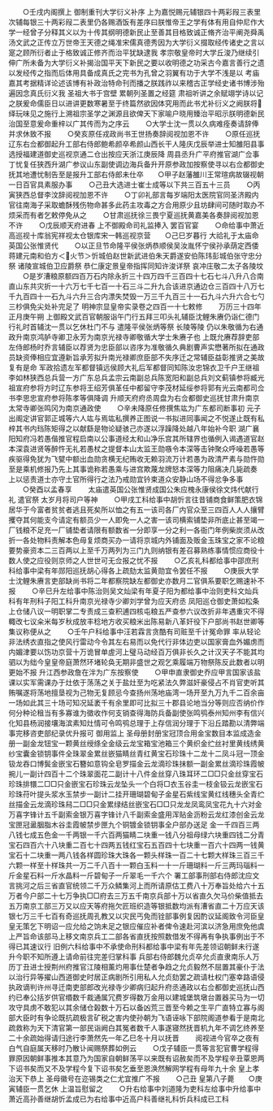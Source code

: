 <!-- { "loadSidebar": true } -->
　　○壬戌内阁撰上  御制重刊大学衍义补序  上为嘉悦赐元辅银四十两彩叚三表里次辅每银三十两彩叚二表里仍各赐酒饭有差序曰朕惟帝王之学有体有用自仲尼作大学一经曾子分释其义以为十传其纲明德新民止至善其目格致诚正脩齐治平阐尧舜禹汤文武之正传立万世帝王天德之绳准宋儒真德秀因为大学衍义掇取经传诸史之言以寔之顾所衍者止于格致诚正修齐而治平犹缺逮我  孝宗敬皇帝时大学丘浚乃继续引伸广所未备为大学衍义补揭治国平天下新民之要以收明德之功采古今嘉言善行之遗以发经传之指而后体用具备成真氏之完书为孔曾之羽翼有功于大学不浅是以  考庙嘉其考据精详论述该博有补政治特命刊而播之朕践祚以来稽古正学经史诸书博涉殆遍因念真氏衍义我  圣祖大书于宫壁  累朝列圣置之经筵  肃祖听讲之余赋翊学诗以记之朕爰命儒臣日以进讲更数寒暑至于终篇然欲因体究用而此书尤补衍义之阙朕将绎玩味见之施行上溯祖宗圣学之渊源且欲俾天下家喻户晓用臻治平昭示朕明德新民治国至意爰命重梓以广其传而为之序云
　　○大学士沈一贯以久病难痊奏请辞俸并求休致不报
　　○癸亥原任戎政尚书王世扬奏辞阅视加恩不许
　　○原任巡抚辽东右佥都御起升工部右侍郎鲍希颜卒希颜山西长干人隆庆戊辰举进士知雒阳县事选授福建道御史巡视京通二仓出按应天浙江庚辰降  周县丞升广平府推官湖广佥事丁忧复任狭西升湖广参议山东副使调边海兵备升开原参政加按察使寻以右佥都御史抚其地遭忧制告至是报升工部右侍郎未仕卒　　○甲子赵藩雒川王常瑄病故辍视朝一日百官具素服办事
　　○己丑大选进士崔士成等以下共三百五十三员
　　○丙寅狭西总督李汶辞阅视加恩不许
　　○丁卯礼部言每岁端阳太医院官同圣济殿内官往南海子采取蟾酥残伤物命甚多此药主攻毒之方合用原少且坊肆间可随时取办不烦采而有者乞敕停免从之
　　○甘肃巡抚徐三畏宁夏巡抚黄嘉美各奏辞阅视加恩不许
　　○戊辰顺天府进春  上不御殿命司礼监捧入  罢百官宴
　　○命给事中萧近高巡视十库翁宪祥视太仓银库宋一韩巡视京营　　○己巳岁暮行  大祫礼于太庙命英国公张惟贤代
　　○以正旦节命隆平侯张炳恭顺侯吴汝胤怀宁侯孙承荫定西倭蒋建元南和伯方＜火节＞忻城伯赵世新武进伯朱天爵遂安伯陈玮彭城伯张守忠分祭  诸陵宣城伯卫应爵祭  恭仁康定景皇帝指挥同知许浚详祭  哀冲庄敬二太子各陵坟
　　○是岁漕粮原额四百万石内除永折三十四万四千三百四十七石七斗八升八合南直山东共灾折一十六万七千七百一十石三斗二升九合该进京通边仓三百四十八万七千九百四十一石九斗六升三合内漂失焚毁一万三千九百三十一石九斗六升六合七勺三杪俱免尖处补完足了
明神宗显皇帝实录卷之四百一十七敕修
　　万历三十四年正月庚午朔  上御殿文武百官朝服诣午门行五拜三叩头礼辅臣沈鲤朱赓仍诣仁德门行礼时首辅沈一贯以乞休杜门不与  遣隆平侯张炳等祭  长陵等陵  仍以朱敬循为右通政升南京鸿胪寺卿卫永芳为南京光禄寺卿敬循大学士朱赓子也  上既允赓荐辞吏部左侍郎杨时乔言辅臣以荐贤为忠臣部以咨序为准敬循久典剧曹声实懋著所拟在通政员缺资俸相应宜遵新旨承芳拟升南光禄卿庶臣部不失序迁之常辅臣益彰推贤之美故复有是命  军政拾遗左军都督镇远侯顾大礼后军都督同知陈汝忠锦衣卫千户王继祖李如林狭西总兵营一方广东总兵孟宗云南副总兵陈宽阳和副总兵刘文蓟镇参将臧光祖宣府参将方时辽东参将王绍芳俱革任中都留守李茂材延绥参将郭有光云南都司佥书李思忠宣府参将陈孝等俱降调  升顺天府府丞周盘为右佥都御史巡抚甘肃升南京太常寺卿张鸣冈为南京通政使
　　○辛未降原任修撰焦竑为广东都司断事初  元子出阁定讲官郭正城等六人竑与焉竑私撰养正图说一书拟进同事闻之不悦遂止既有私梓其书内珰陈矩得之以献繇是物论疑骇己亦遂以浮躁降处越八年始补今职  湖广襄阳知府冯若愚偕推官程启南以公事道经太和山净乐宫其所辖界也循例入谒遇道官赵本深袁进贤等醉忤无礼若愚杖之提督本山太监王勋嗾令本深等击钟聚众呼噪若愚等疾驱得免犹为飞甓中额出血勋贪横无纪贿收无赖羽流万计若愚为政清严素与勋忤勋至是乘机修报乃先上其事诡称若愚乘与进宫欺蔑龙牌怒本深等力阻痛决几毙疏奏  上以惩责道士亦守土官所得行之法乃戒勋宜钤束道众安静山场不得忿争多事
　　○癸酉以孟春享
　　太庙遣英国公张惟贤成国公朱应槐永康侯徐文炜代献行礼  遣官祭  太岁月将司户等神
　　○甲戌工科给事中胡忻言往昔铺商食鲜策肥衣锦居华于今富者贫贫者逃且死矣所以恤之有五一该司各厂内官众至三四百人人人攘臂攫夺其何能支今请定有额员少一人即免一人之害一该司横索铺垫非所底止甚至竭一厂钱粮不足充一厂铺垫者请限有额数省一分即享一分之利一各衙门年例柴炭须从改折一各处物料责解本色毋复烦商买办一请将京城内外铺面及贩金玉珠宝之家不论粮要势豪资本二三百两以上至千万两列为三门九则纳银有差召募熟练事情惯应商役十数人使之应役则京师之人世世可无佥报之忧不报
　　○乙亥礼科都给事中邵庶刑科给事中梁有年郧阳巡抚胡心得各上疏劾太监黄勋宜令罢任不报
　　○庚辰大学士沈鲤朱赓言吏部缺尚书将二年都察院缺左都御史亦数月二官俱系要职乞赐速补不报
　　○辛巳升左给事中陈治则吴文灿梁有年夏子阳为都给事中治则吏科文灿兵科有年刑科子阳工科升南京光禄寺少卿刘学曾为应天府丞  凤阳巡仓御史萧如松条上仓储八议一明职掌二专责成三查积逋四核屯粮五严查参六议改折非年遇重灾不得輙改七议籴米每岁秋成放丰稔地方收买粮米出陈易新八革奸役下户部尚书赵世卿等集议称便从之
　　○壬午户科给事中汪若霖言贪酷有司赃至千计冤命罪  率从轻论非法绣衣直指之使风行雷动今令其左右易而以免代行非体边吏以国家膏血外媚虏而内媚津要以饬功京营十万诡冒单虗河上璧马动经百万俱非长久之计汉天子不能其均驷以为绌今皇皇帝庭萧然环堵轮奂无期非盛世之观乞乘履端万物祭陈反此数者以明更始不报  升江西参政詹在泮为广东按察使
　　○甲申直隶御史乔应甲言国家该盐课以实军需课办于灶依于荡荡之关于盐灶至为吃紧法久弊滋奸豪侵占不肖官吏听其贿嘱遂将荡地擅垦视为己物无复顾忌今查扬州荡地庙湾一场开至九万九千二百余亩一场如此其三十场可知况延袤千有余里即可比拟三十郡县论地当分等则应否纳价作何分种论租当有多寡谁为徵收作何支销查得海防兵备副使张鸣鸮泰州知州李有信兴化知县杨润接壤海滨素知灶情可令鸣鸮总理于上存信润分理于下沿丘踏勘以清弊端事完移咨吏部纪录优升报可  御用监上  圣母册封册宝冠顶合用金宝数目本监成造金册一副金龙钮宝一颗黄丝绶绦全金级云龙宝箱宝池箱三个黄织金纻丝衬里黄线绣黄纱宝囊金锁钥事件全珠翠金累丝嵌猫睛丝青红黄宝石珍珠十二龙十二凤斗冠一顶金钑龙吞口博鬓金嵌宝石簪如意钩全皂罗描金云龙滴珍珠抹额一副金累丝滴珍珠霞帔捥儿一副计四百十二个珠翠面花二副计十八件金丝穿八珠耳环二□□只金丝穿宝石珍珠排镮二□□只金嵌宝石珍珠云龙坠头一个白将□衣玉谷圭一枝金钑云龙嵌宝石珍珠苻叶提头浆水玉禁步一副计二挂开珊瑚碧甸子金星石紫线宝黄红线穗头全青纻丝描金云龙滴珍珠舄二□□只金累绿结丝嵌宝石□□只龙龙凤鸾凤宝花九十六对金万喜字锋计五千副索金银万喜字锋计八千副索金盛用浑贴金沥粉云龙红漆创金云龙宝匣冠盝胭脂木谷圭霞帔禁步匣九个铜镀金锁钥事全户部办送足  金一千四百三两八钱七成五色金一千两银一千六百两猫睛二块重一钱八分祖母绿六块重四钱二分青宝石四百六十八块重二百七十四两五钱红宝石五百四十七块重一百六十四两一钱黄宝石十二块重一两八钱各样圆珍珠大珠各一颗头样珠一百二十七颗大样珠三百三千六颗一样至十样珠共一万二千八百十一颗白玉料一十一斤珊瑚料一斤三两玛瑙料一斤金星石料一斤水晶料一斤碧甸子一斤翠毛一千六个  署工部事刑部右侍郎沈应文言挑河之后三省直官统领二千万众鳞集河上而所请原估工费八十万奉旨处给六十五万者今户部二十七万争执□□府去三万五千南京兵部十万以省直久欠马价柴值抵去五万南京工部三万又以应天等府拖欠匠班织造等银抵数均派有漕省直二十万应天该银七万三千七百有奇巡抚周孔教又以灾民丐免而铨部事例复因酌议延阁致令河臣皇皇无策乞下明诏一应允给之饷未足之银应催应补者俾令速赴河滨以济急用庶免他虞  上严旨命该部马上移文南京兵工二部各省直抚按照数借发不得再有争执事例出于不得已其速议行  旧例六科给事中不承使命刑科都给事中梁有年先差领诏朝鲜未行遂升今职不知所遵上请命前往完差归掌科事  兵部右侍郎魏允贞卒允贞直隶南乐人万历丁丑进士授荆州府推官江陵相薰灼用事仕楚者争趋之允贞毅然不屈置其豪仆于法以治行异等擢山西道御史时居正病剧所引用私人允贞劾罢之疏请杜权门塞幸路语侵执政谪判许州寻迁南吏部郎改光禄寺少卿病归起升府丞通政以右佥都御史巡抚山西约已奉公括岁供官缗数千裁通属冗费岁得数万金用以建城堡筑墩台置器买马为一切攻守具虏不敢犯以其余储仓榖数十万石以备凶荒三晋至今赖之生平广直特立寡与阁部大臣时有争论既抗疏极言矿税之害内使孙朝为飞语诬咏下部院阁道参看于是南北疏救称为天下清官第一部民诣阙白其冤者数千人事遂寝然抚晋机九年不调乞终养至二十余疏始得请归途行李萧然先一年乙巳冬十月以抚晋
　　阅视进今官卒之夜有白气自庭属天移时乃散讣闻赐祭葬如例云
　　○戊子辅臣一贯等言犯官曹学程得罪原因朝鲜事推本其意乃为国家自朝鲜荡平以来既有诏赦矣而不及学程辛丑覃恩两下诏书矣而又不及学程今复下诏书矣乞垂至恩涣然解网学程有母年九十余  皇上孝治天下恭上  圣母徽号在迩锡类之仁尤宜推广不报
　　○己丑  皇第八子薨　　○庚寅辅臣一贯乞休  上温旨慰留之
　　○升右给事中刘道隆为吏科左给事中升给事中萧近高孙善继胡忻孟成已为右给事中近高户科善继礼科忻兵科成已工科
